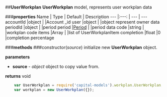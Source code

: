 ##**UserWorkplan**
**UserWorkplan** model, represents user workplan data

###**properties**
Name 						| Type 			| Default 	    | Description
--- 						|:---:			| --- 			| ---
accountId					|object			|				|Account _id
user						|object			|				|object represent owner data
periodId	 				|object			|				|period
period	 					|[Period][1]	|				|period data
code						|string			|				|workplan code
items	 					|Array			|				|list of UserWorkplanItem
completion	 				|float			|0				|completion percentage 


###**methods**
###constructor(*source*)
initialize new **UserWorkplan** object.

**parameters**
 
 - **source** - *object*
	object to copy value from.

		
**returns**
void
	
```javascript
	var UserWorkplan = require('capital-models').workplan.UserWorkplan;
	var workplan = new UserWorkplan({}); 
```	

[1]: period.md